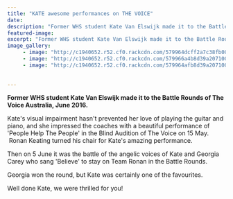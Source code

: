 ```yaml
---
title: "KATE awesome performances on THE VOICE"
date: 
description: "Former WHS student Kate Van Elswijk made it to the Battle Rounds of The Voice Australia, June 2016..."
featured-image: 
excerpt: "Former WHS student Kate Van Elswijk made it to the Battle Rounds of The Voice Australia, June 2016..."
image_gallery:
     - image: "http://c1940652.r52.cf0.rackcdn.com/579964dcff2a7c38fb000c7d/Kate-Vanelswik-2016.jpg"
     - image: "http://c1940652.r52.cf0.rackcdn.com/579966a4b8d39a2071000c7d/kategeorgia_battle-the-voice.jpg"
     - image: "http://c1940652.r52.cf0.rackcdn.com/579964afb8d39a2071000c7b/Kate-Vanelswik-no-2-2016.jpg"
	
	
---
```


<p><strong>Former WHS student Kate Van Elswijk made it to the Battle Rounds of The Voice Australia, June 2016.</strong></p>
<p>Kate's visual impairment hasn't prevented her love of playing the guitar and piano, and she impressed the coaches with a beautiful performance of 'People Help The People' in the Blind Audition of The Voice on 15 May. &nbsp;Ronan Keating turned his chair for Kate's amazing performance.</p>
<p>Then on 5 June it was the battle of the angelic voices of Kate and Georgia Carey who sang 'Believe' to stay on Team Ronan in the Battle Rounds.</p>
<p>Georgia won the round, but Kate was certainly one of the favourites.</p>
<p>Well done Kate, we were thrilled for you!</p>

